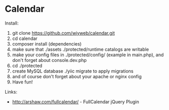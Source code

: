 Calendar
========

Install:
  1. git clone https://github.com/wiyweb/calendar.git
  2. cd calendar
  3. composer install (dependencies)
  4. make sure that ./assets ./protected/runtime catalogs are writable
  6. make your config files in ./protected/config/ (example in main.php),
     and don't forget about console.dev.php
  7. cd ./protected
  8. create MySQL database ./yiic migrate to apply migrations
  9. and of course don't forget about your apache or nginx config
  10. Have fun!

Links:
  * http://arshaw.com/fullcalendar/ - FullCalendar jQuery Plugin

